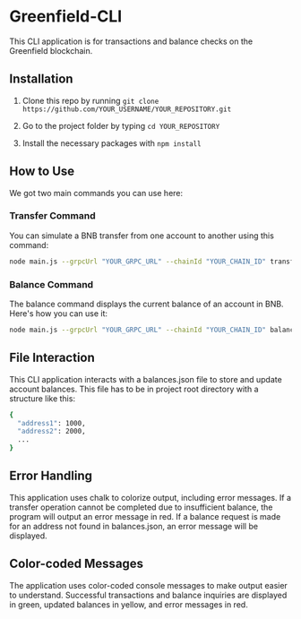 # Greenfield-CLI

This CLI application is for transactions and balance checks on the Greenfield blockchain. 

## Installation

1. Clone this repo by running `git clone https://github.com/YOUR_USERNAME/YOUR_REPOSITORY.git`

2. Go to the project folder by typing `cd YOUR_REPOSITORY`

3. Install the necessary packages with `npm install`

## How to Use

We got two main commands you can use here:

### Transfer Command

You can simulate a BNB transfer from one account to another using this command:

```bash
node main.js --grpcUrl "YOUR_GRPC_URL" --chainId "YOUR_CHAIN_ID" transfer "source_address" "destination_address" "amount"
```

### Balance Command

The balance command displays the current balance of an account in BNB. Here's how you can use it:

```bash
node main.js --grpcUrl "YOUR_GRPC_URL" --chainId "YOUR_CHAIN_ID" balance "address"
```

## File Interaction

This CLI application interacts with a balances.json file to store and update account balances. This file has to be in project root directory with a structure like this:

```bash
{
  "address1": 1000,
  "address2": 2000,
  ...
}
```
## Error Handling

This application uses chalk to colorize output, including error messages. If a transfer operation cannot be completed due to insufficient balance, the program will output an error message in red. If a balance request is made for an address not found in balances.json, an error message will be displayed.

## Color-coded Messages

The application uses color-coded console messages to make output easier to understand. Successful transactions and balance inquiries are displayed in green, updated balances in yellow, and error messages in red.
